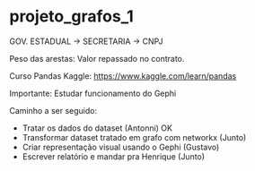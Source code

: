 # projeto_grafos_1


GOV. ESTADUAL -> SECRETARIA -> CNPJ

Peso das arestas: Valor repassado no contrato.

Curso Pandas Kaggle: https://www.kaggle.com/learn/pandas

Importante: Estudar funcionamento do Gephi


Caminho a ser seguido:
- Tratar os dados do dataset (Antonni) OK
- Transformar dataset tratado em grafo com networkx (Junto)
- Criar representação visual usando o Gephi (Gustavo)
- Escrever relatório e mandar pra Henrique (Junto)